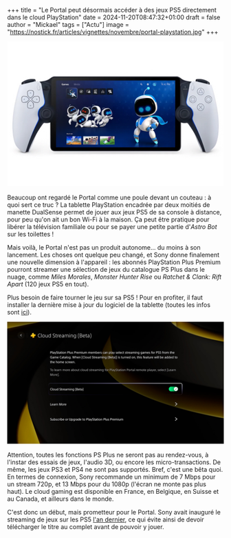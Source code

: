 +++
title = "Le Portal peut désormais accéder à des jeux PS5 directement dans le cloud PlayStation"
date = 2024-11-20T08:47:32+01:00
draft = false
author = "Mickael"
tags = ["Actu"]
image = "https://nostick.fr/articles/vignettes/novembre/portal-playstation.jpg"
+++

![Portal](portal-playstation.jpg "")

Beaucoup ont regardé le Portal comme une poule devant un couteau : à quoi sert ce truc ? La tablette PlayStation encadrée par deux moitiés de manette DualSense permet de jouer aux jeux PS5 de sa console à distance, pour peu qu'on ait un bon Wi-Fi à la maison. Ça peut être pratique pour libérer la télévision familiale ou pour se payer une petite partie d'*Astro Bot* sur les toilettes !

Mais voilà, le Portal n'est pas un produit autonome… du moins à son lancement. Les choses ont quelque peu changé, et Sony donne finalement une nouvelle dimension à l'appareil : les abonnés PlayStation Plus Premium pourront streamer une sélection de jeux du catalogue PS Plus dans le nuage, comme *Miles Morales*, *Monster Hunter Rise* ou *Ratchet & Clank: Rift Apart* (120 jeux  PS5 en tout).

Plus besoin de faire tourner le jeu sur sa PS5 ! Pour en profiter, il faut installer la dernière mise à jour du logiciel de la tablette (toutes les infos sont [ici](https://blog.playstation.com/2024/11/19/the-playstation-portal-remote-player-experience-to-evolve-with-new-system-update/)).

![Portal](portal-playstation-2.jpg "")

Attention, toutes les fonctions PS Plus ne seront pas au rendez-vous, à l'instar des essais de jeux, l'audio 3D, ou encore les micro-transactions. De même, les jeux PS3 et PS4 ne sont pas supportés. Bref, c'est une bêta quoi. En termes de connexion, Sony recommande un minimum de 7 Mbps pour un stream 720p, et 13 Mbps pour du 1080p (l'écran ne monte pas plus haut). Le cloud gaming est disponible en France, en Belgique, en Suisse et au Canada, et ailleurs dans le monde.

C'est donc un début, mais prometteur pour le Portal. Sony avait inauguré le streaming de jeux sur les PS5 [l'an dernier](https://blog.playstation.com/2023/10/16/ps5-streaming-for-playstation-plus-premium-members-launches-starting-today-in-japan-europe-and-north-america-to-follow/), ce qui évite ainsi de devoir télécharger le titre au complet avant de pouvoir y jouer.
